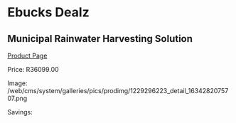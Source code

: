 
# Ebucks Dealz
## Municipal Rainwater Harvesting Solution
[Product Page](https://www.ebucks.com/web/shop/productSelected.do?prodId=1229296223&catId=1179827370)

Price: R36099.00

Image: /web/cms/system/galleries/pics/prodimg/1229296223_detail_1634282075707.png

Savings: 


	